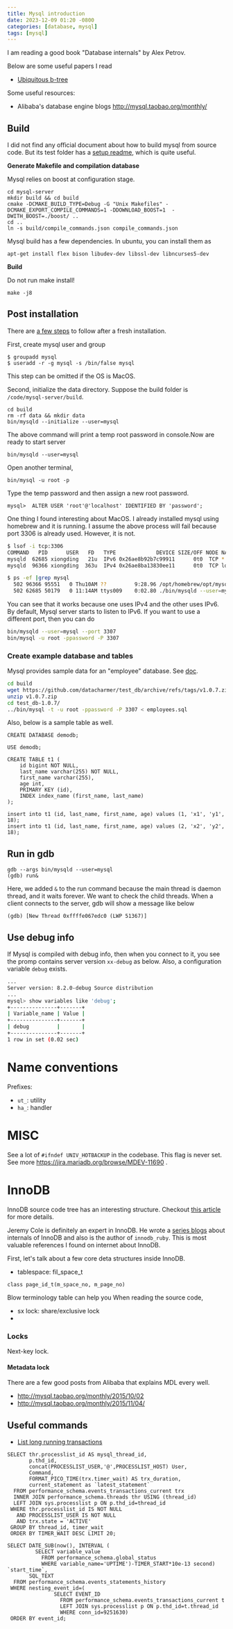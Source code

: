 ```yaml
---
title: Mysql introduction
date: 2023-12-09 01:20 -0800
categories: [database, mysql]
tags: [mysql]
---
```


I am reading a good book "Database internals" by Alex Petrov.

Below are some useful papers I read

- [Ubiquitous b-tree](https://dl.acm.org/doi/10.115/356770.356776)

Some useful resources:

- Alibaba's database engine blogs http://mysql.taobao.org/monthly/

## Build

I did not find any official document about how to build mysql from source code.
But its test folder has a
[setup readme](https://github.com/mysql/mysql-server/blob/a246bad76b9271cb4333634e954040a970222e0a/mysql-test/std_data/log_corruption/README.txt),
which is quite useful.

**Generate Makefile and compilation database**

Mysql relies on boost at configuration stage.

```
cd mysql-server
mkdir build && cd build
cmake -DCMAKE_BUILD_TYPE=Debug -G "Unix Makefiles" -DCMAKE_EXPORT_COMPILE_COMMANDS=1 -DDOWNLOAD_BOOST=1  -DWITH_BOOST=./boost/ ..
cd ..
ln -s build/compile_commands.json compile_commands.json
```

Mysql build has a few dependencies. In ubuntu, you can install them as

```
apt-get install flex bison libudev-dev libssl-dev libncurses5-dev
```

**Build**

Do not run make install!

```
make -j8
```

## Post installation

There are
[a few steps](https://dev.mysql.com/doc/refman/8.0/en/postinstallation.html) to
follow after a fresh installation.

First, create mysql user and group

```
$ groupadd mysql
$ useradd -r -g mysql -s /bin/false mysql
```

This step can be omitted if the OS is MacOS.

Second, initialize the data directory. Suppose the build folder is
`/code/mysql-server/build`.

```
cd build
rm -rf data && mkdir data
bin/mysqld --initialize --user=mysql
```

The above command will print a temp root password in console.Now are ready to
start server

```
bin/mysqld --user=mysql
```

Open another terminal,

```
bin/mysql -u root -p
```

Type the temp password and then assign a new root password.

```
mysql>  ALTER USER 'root'@'localhost' IDENTIFIED BY 'password';
```

One thing I found interesting about MacOS. I already installed mysql using
homebrew and it is running. I assume the above process will fail because port
3306 is already used. However, it is not.

```bash
$ lsof -i tcp:3306
COMMAND   PID      USER   FD   TYPE             DEVICE SIZE/OFF NODE NAME
mysqld  62685 xiongding   21u  IPv6 0x26ae8b92b7c99911      0t0  TCP *:mysql (LISTEN)
mysqld  96366 xiongding  363u  IPv4 0x26ae8ba13830ee11      0t0  TCP localhost:mysql (LISTEN)

$ ps -ef |grep mysql
  502 96366 95551   0 Thu10AM ??         9:28.96 /opt/homebrew/opt/mysql/bin/mysqld --basedir=/opt/homebrew/opt/mysql --datadir=/opt/homebrew/var/mysql --plugin-dir=/opt/homebrew/opt/mysql/lib/plugin --log-error=xiong-MacBook-Pro-Zip.local.err --pid-file=xiong-MacBook-Pro-Zip.local.pid
  502 62685 50179   0 11:14AM ttys009    0:02.80 ./bin/mysqld --user=mysql
```

You can see that it works because one uses IPv4 and the other uses IPv6. By
default, Mysql server starts to listen to IPv6. If you want to use a different
port, then you can do

```bash
bin/mysqld --user=mysql --port 3307
bin/mysql -u root -ppassword -P 3307
```

### Create example database and tables

Mysql provides sample data for an "employee" database. See
[doc](https://dev.mysql.com/doc/employee/en/employees-installation.html).

```bash
cd build
wget https://github.com/datacharmer/test_db/archive/refs/tags/v1.0.7.zip
unzip v1.0.7.zip
cd test_db-1.0.7/
../bin/mysql -t -u root -ppassword -P 3307 < employees.sql
```

Also, below is a sample table as well.

```
CREATE DATABASE demodb;

USE demodb;

CREATE TABLE t1 (
    id bigint NOT NULL,
    last_name varchar(255) NOT NULL,
    first_name varchar(255),
    age int,
    PRIMARY KEY (id),
    INDEX index_name (first_name, last_name)
);

insert into t1 (id, last_name, first_name, age) values (1, 'x1', 'y1', 18);
insert into t1 (id, last_name, first_name, age) values (2, 'x2', 'y2', 18);
```

## Run in gdb

```
gdb --args bin/mysqld --user=mysql
(gdb) run&
```

Here, we added `&` to the run command because the main thread is daemon thread,
and it waits forever. We want to check the child threads. When a client
connects to the server, gdb will show a message like below

```
(gdb) [New Thread 0xffffe067edc0 (LWP 51367)]
```

## Use debug info

If Mysql is compiled with debug info, then when you connect to it, you see the
promp contains server version `xx-debug` as below. Also, a configuration
variable `debug` exists.

```bash
...
Server version: 8.2.0-debug Source distribution
...
mysql> show variables like 'debug';
+---------------+-------+
| Variable_name | Value |
+---------------+-------+
| debug         |       |
+---------------+-------+
1 row in set (0.02 sec)
```

# Name conventions

Prefixes:

- `ut_`: utility
- `ha_`: handler

# MISC

See a lot of `#ifndef UNIV_HOTBACKUP` in the codebase. This flag is never set.
See more https://jira.mariadb.org/browse/MDEV-11690 .

# InnoDB

InnoDB source code tree has an interesting structure. Checkout
[this article](https://planet.mysql.com/entry/?id=17412) for more details.

Jeremy Cole is definitely an expert in InnoDB. He wrote a
[series blogs](https://blog.jcole.us/innodb/) about internals of InnoDB and
also is the author of `innodb_ruby`. This is most valuable references I found
on internet about InnoDB.

First, let's talk about a few core deta structures inside InnoDB.

- tablespace: fil_space_t

```
class page_id_t(m_space_no, m_page_no)
```

Blow terminology table can help you When reading the source code,

- sx lock: share/exclusive lock
-

### Locks

Next-key lock.

#### Metadata lock

There are a few good posts from Alibaba that explains MDL every well.

- http://mysql.taobao.org/monthly/2015/10/02
- http://mysql.taobao.org/monthly/2015/11/04/

## Useful commands

- [List long running transactions](https://blogs.oracle.com/mysql/post/mysql-80-how-to-display-long-transactions)

```
SELECT thr.processlist_id AS mysql_thread_id,
       p.thd_id,
       concat(PROCESSLIST_USER,'@',PROCESSLIST_HOST) User,
       Command,
       FORMAT_PICO_TIME(trx.timer_wait) AS trx_duration,
       current_statement as `latest_statement`
  FROM performance_schema.events_transactions_current trx
  INNER JOIN performance_schema.threads thr USING (thread_id)
  LEFT JOIN sys.processlist p ON p.thd_id=thread_id
 WHERE thr.processlist_id IS NOT NULL
   AND PROCESSLIST_USER IS NOT NULL
   AND trx.state = 'ACTIVE'
 GROUP BY thread_id, timer_wait
 ORDER BY TIMER_WAIT DESC LIMIT 20;

SELECT DATE_SUB(now(), INTERVAL (
         SELECT variable_value
           FROM performance_schema.global_status
           WHERE variable_name='UPTIME')-TIMER_START*10e-13 second) `start_time`,
       SQL_TEXT
  FROM performance_schema.events_statements_history
 WHERE nesting_event_id=(
               SELECT EVENT_ID
                 FROM performance_schema.events_transactions_current t
                 LEFT JOIN sys.processlist p ON p.thd_id=t.thread_id
                 WHERE conn_id=9251630)
 ORDER BY event_id;
```
